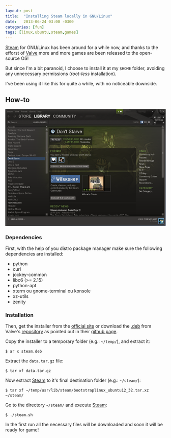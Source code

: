 ```yaml
---
layout: post
title:  "Installing Steam locally in GNU/Linux"
date:   2013-06-24 03:00 -0300
categories: [fun]
tags: [linux,ubuntu,steam,games]
---
```


[Steam](http://store.steampowered.com/) for GNU/Linux has been around for a while now, and thanks to the efforst of [Valve](http://www.valvesoftware.com/) more and more games are been released to the open-source OS!

But since I'm a bit paranoid, I choose to install it at my `$HOME` folder, avoiding any unnecessary permissions (*root-less* installation).

I've been using it like this for quite a while, with no noticeable downside.

## How-to

![Steam on Linux](/assets/installing-steam-locally-in-gnu-linux-screenshot.png)

### Dependencies

First, with the help of you distro package manager make sure the following dependencies are installed:

- python
- curl
- jockey-common
- libc6 (\>= 2.15)
- python-apt
- xterm ou gnome-terminal ou konsole
- xz-utils
- zenity

### Installation

Then, get the installer from the [official site](http://store.steampowered.com/about/) or download the [.deb](http://en.wikipedia.org/wiki/Deb_\(file_format\)) from Valve's [repository](http://media.steampowered.com/client/installer/steam.deb) as pointed out in their [github page](https://github.com/ValveSoftware/steam-for-linux).

Copy the installer to a temporary folder (e.g.: `~/temp/`), and extract it:

```console
$ ar x steam.deb
```

Extract the `data.tar.gz` file:

```console
$ tar xf data.tar.gz
```

Now extract [Steam](http://store.steampowered.com/) to it's final destination folder (e.g.: `~/steam/`):

```console
$ tar xf ~/temp/usr/lib/steam/bootstraplinux_ubuntu12_32.tar.xz ~/steam/
```

Go to the directory `~/steam/` and execute [Steam](http://store.steampowered.com/):

```console
$ ./steam.sh
```

In the first run all the necessary files will be downloaded and soon it will be ready for game!
